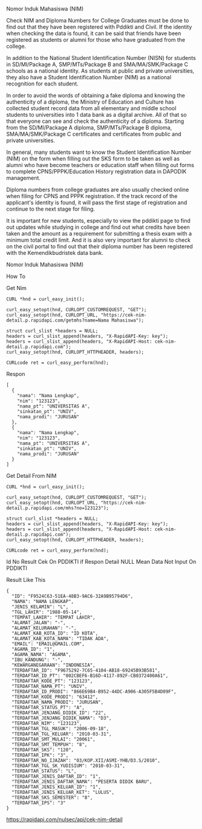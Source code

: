 Nomor Induk Mahasiswa (NIM)

Check NIM and Diploma Numbers for College Graduates must be done to find out that they have been registered with Pddikti and Civil. If the identity when checking the data is found, it can be said that friends have been registered as students or alumni for those who have graduated from the college.

In addition to the National Student Identification Number (NISN) for students in SD/MI/Package A, SMP/MTs/Package B and SMA/MA/SMK/Package C schools as a national identity. As students at public and private universities, they also have a Student Identification Number (NIM) as a national recognition for each student.

In order to avoid the words of obtaining a fake diploma and knowing the authenticity of a diploma, the Ministry of Education and Culture has collected student record data from all elementary and middle school students to universities into 1 data bank as a digital archive. All of that so that everyone can see and check the authenticity of a diploma. Starting from the SD/MI/Package A diploma, SMP/MTs/Package B diploma, SMA/MA/SMK/Package C certificates and certificates from public and private universities.

In general, many students want to know the Student Identification Number (NIM) on the form when filling out the SKS form to be taken as well as alumni who have become teachers or education staff when filling out forms to complete CPNS/PPPK/Education History registration data in DAPODIK management.

Diploma numbers from college graduates are also usually checked online when filing for CPNS and PPPK registration. If the track record of the applicant's identity is found, it will pass the first stage of registration and continue to the next stage for filing.

It is important for new students, especially to view the pddikti page to find out updates while studying in college and find out what credits have been taken and the amount as a requirement for submitting a thesis exam with a minimum total credit limit. And it is also very important for alumni to check on the civil portal to find out that their diploma number has been registered with the Kemendikbudristek data bank.


Nomor Induk Mahasiswa (NIM)

How To

Get Nim 

````
CURL *hnd = curl_easy_init();

curl_easy_setopt(hnd, CURLOPT_CUSTOMREQUEST, "GET");
curl_easy_setopt(hnd, CURLOPT_URL, "https://cek-nim-detail.p.rapidapi.com/getmhs?name=Nama Mahasiswa");

struct curl_slist *headers = NULL;
headers = curl_slist_append(headers, "X-RapidAPI-Key: key");
headers = curl_slist_append(headers, "X-RapidAPI-Host: cek-nim-detail.p.rapidapi.com");
curl_easy_setopt(hnd, CURLOPT_HTTPHEADER, headers);

CURLcode ret = curl_easy_perform(hnd);
````

Respon

````
[
  {
    "nama": "Nama Lengkap",
    "nim": "123123",
    "nama_pt": "UNIVERSITAS A",
    "sinkatan_pt": "UNIV",
    "nama_prodi": "JURUSAN"
  },
  {
    "nama": "Nama Lengkap",
    "nim": "123123",
    "nama_pt": "UNIVERSITAS A",
    "sinkatan_pt": "UNIV",
    "nama_prodi": "JURUSAN"
  }
]
````

Get Detail From NIM

````
CURL *hnd = curl_easy_init();

curl_easy_setopt(hnd, CURLOPT_CUSTOMREQUEST, "GET");
curl_easy_setopt(hnd, CURLOPT_URL, "https://cek-nim-detail.p.rapidapi.com/mhs?no=123123");

struct curl_slist *headers = NULL;
headers = curl_slist_append(headers, "X-RapidAPI-Key: key");
headers = curl_slist_append(headers, "X-RapidAPI-Host: cek-nim-detail.p.rapidapi.com");
curl_easy_setopt(hnd, CURLOPT_HTTPHEADER, headers);

CURLcode ret = curl_easy_perform(hnd);
````

Id No Result 
Cek On PDDIKTI if Respon Detail NULL Mean Data Not Input On PDDIKTI 



Result Like This

```
{
  "ID": "F9524C63-51EA-48B3-9AC6-32A9B95794D6",
  "NAMA": "NAMA LENGKAP",
  "JENIS_KELAMIN": "L",
  "TGL_LAHIR": "1988-05-14",
  "TEMPAT_LAHIR": "TEMPAT LAHIR",
  "ALAMAT_JALAN": "-",
  "ALAMAT_KELURAHAN": "-",
  "ALAMAT_KAB_KOTA_ID": "ID KOTA",
  "ALAMAT_KAB_KOTA_NAMA": "TIDAK ADA",
  "EMAIL": "EMAIL@GMAIL.COM",
  "AGAMA_ID": "1",
  "AGAMA_NAMA": "AGAMA",
  "IBU_KANDUNG": "-",
  "KEWARGANEGARAAN": "INDONESIA",
  "TERDAFTAR_ID": "F9675292-7C65-4104-AB18-69245B93B581",
  "TERDAFTAR_ID_PT": "002CBEF6-B16D-4117-892F-CB0372400A61",
  "TERDAFTAR_KODE_PT": "123123",
  "TERDAFTAR_NAMA_PT": "UNIV",
  "TERDAFTAR_ID_PRODI": "866E69B4-B952-44DC-A906-A305F5B4D09F",
  "TERDAFTAR_KODE_PRODI": "63412",
  "TERDAFTAR_NAMA_PRODI": "JURUSAN",
  "TERDAFTAR_STATUS_PT": "A",
  "TERDAFTAR_JENJANG_DIDIK_ID": "22",
  "TERDAFTAR_JENJANG_DIDIK_NAMA": "D3",
  "TERDAFTAR_NIM": "123123",
  "TERDAFTAR_TGL_MASUK": "2006-09-18",
  "TERDAFTAR_TGL_KELUAR": "2010-03-31",
  "TERDAFTAR_SMT_MULAI": "20061",
  "TERDAFTAR_SMT_TEMPUH": "8",
  "TERDAFTAR_SKS": "120",
  "TERDAFTAR_IPK": "3",
  "TERDAFTAR_NO_IJAZAH": "03/KOP.XII/ASMI-YHB/D3.S/2010",
  "TERDAFTAR_TGL_SK_YUDISIUM": "2010-03-31",
  "TERDAFTAR_STATUS": "L",
  "TERDAFTAR_JENIS_DAFTAR_ID": "1",
  "TERDAFTAR_JENIS_DAFTAR_NAMA": "PESERTA DIDIK BARU",
  "TERDAFTAR_JENIS_KELUAR_ID": "1",
  "TERDAFTAR_JENIS_KELUAR_KET": "LULUS",
  "TERDAFTAR_SKS_SEMESTER": "8",
  "TERDAFTAR_IPS": "3"
}
```

https://rapidapi.com/nulsec/api/cek-nim-detail
